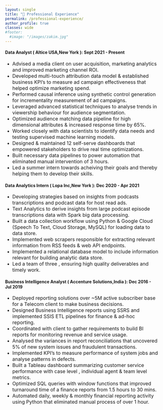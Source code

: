 ```yaml
---
layout: single
title: "🏢 Professional Experience"
permalink: /professional-experience/
author_profile: true
classes: wide
#footer:
  #image: "/images/zakim.jpg"
---
```

#### Data Analyst ( Altice USA,New York ): Sept 2021 - Present

- <font size="3">Advised a media client on user acquisition, marketing analytics and improved marketing channel ROI.</font><br>
- <font size="3">Developed multi-touch attribution data model & established business KPI’s to measure ad campaign effectiveness that helped optimize marketing spend.</font><br>
- <font size="3">Performed causal inference using synthetic control generation for incrementality measurement of ad campaigns.</font><br>
- <font size="3">Leveraged advanced statistical techniques to analyse trends in viewership behaviour for audience segmentation.</font><br>
- <font size="3">Optimized audience matching data pipeline for high dimensional attributes & increased response time by 65%.</font><br>
- <font size="3">Worked closely with data scientists to identify data needs and testing supervised machine learning models.</font><br>
- <font size="3">Designed & maintained 12 self-serve dashboards that empowered stakeholders to drive real time optimizations.</font><br>
- <font size="3">Built necessary data pipelines to power automation that eliminated manual intervention of 3 hours.</font><br>
- <font size="3">Led a summer intern towards acheiving their goals and thereby helping them to develop their skills.</font><br>

#### Data Analytics Intern ( Lopa Inc,New York ): Dec 2020 - Apr 2021
- <font size="3">Developing strategies based on insights from podcasts transcriptions and podcast data for host read ads.</font><br>
- <font size="3">Text Analytics to derive insights from large podcast episode transcriptions data with Spark big data processing.</font><br>
- <font size="3">Built a data collection workflow using Python & Google Cloud (Speech To Text, Cloud Storage, MySQL) for loading data to data store.</font><br>
- <font size="3">Implemented web scrapers responsible for extracting relevant information from RSS feeds & web API endpoints.</font><br>
- <font size="3">Implemented a relational database model to include information relevant for building analytic data store.</font><br>
- <font size="3">Led a team of three , ensuring high quality deliverables and timely work.</font><br>

#### Business Intelligence Analyst ( Accenture Solutions,India ): Dec 2016 - Jul 2019
- <font size="3">Deployed reporting solutions over ~5M active subscriber base for a Telecom client to make business decisions.</font><br>
- <font size="3">Designed Business Intelligence reports using SSRS and implemented SSIS ETL pipelines for finance & ad-hoc reporting.</font><br>
- <font size="3">Coordinated with client to gather requirements to build BI reports for monitoring revenue and service usage.</font><br>
- <font size="3">Analysed the variances in report reconciliations that uncovered 5% of new system issues and fraudulent transactions.</font><br>
- <font size="3">Implemented KPI’s to measure performance of system jobs and analyse patterns in defects.</font><br>
- <font size="3">Built a Tableau dashboard summarizing customer service performance with case level , individual agent & team level metrics.</font><br>
- <font size="3">Optimized SQL queries with window functions that improved turnaround time of a finance reports from 1.5 hours to 30 mins.</font><br>
- <font size="3">Automated daily, weekly & monthly financial reporting activity using Python that eliminated manual process of over 1 hour.</font><br>

